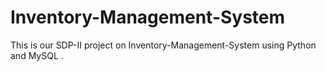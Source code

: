 # Inventory-Management-System
This is our SDP-II project on  Inventory-Management-System using Python and MySQL .
